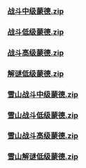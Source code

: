 ### [战斗中级蒙德.zip](https://raw.githubusercontent.com/VaLueS6655/Genshin_Impact_Teleport/Raw/OptimizationCollectionPackage%2FAuto-Teleport_byA9FM%2826_01_2023%29%2FALL%20CHESTS%2FGenerate%20Chest%2F%E8%92%99%E5%BE%B7%2F%E6%88%98%E6%96%97%E4%B8%AD%E7%BA%A7%E8%92%99%E5%BE%B7.zip)

### [战斗低级蒙德.zip](https://raw.githubusercontent.com/VaLueS6655/Genshin_Impact_Teleport/Raw/OptimizationCollectionPackage%2FAuto-Teleport_byA9FM%2826_01_2023%29%2FALL%20CHESTS%2FGenerate%20Chest%2F%E8%92%99%E5%BE%B7%2F%E6%88%98%E6%96%97%E4%BD%8E%E7%BA%A7%E8%92%99%E5%BE%B7.zip)

### [战斗高级蒙德.zip](https://raw.githubusercontent.com/VaLueS6655/Genshin_Impact_Teleport/Raw/OptimizationCollectionPackage%2FAuto-Teleport_byA9FM%2826_01_2023%29%2FALL%20CHESTS%2FGenerate%20Chest%2F%E8%92%99%E5%BE%B7%2F%E6%88%98%E6%96%97%E9%AB%98%E7%BA%A7%E8%92%99%E5%BE%B7.zip)

### [解谜低级蒙德.zip](https://raw.githubusercontent.com/VaLueS6655/Genshin_Impact_Teleport/Raw/OptimizationCollectionPackage%2FAuto-Teleport_byA9FM%2826_01_2023%29%2FALL%20CHESTS%2FGenerate%20Chest%2F%E8%92%99%E5%BE%B7%2F%E8%A7%A3%E8%B0%9C%E4%BD%8E%E7%BA%A7%E8%92%99%E5%BE%B7.zip)

### [雪山战斗中级蒙德.zip](https://raw.githubusercontent.com/VaLueS6655/Genshin_Impact_Teleport/Raw/OptimizationCollectionPackage%2FAuto-Teleport_byA9FM%2826_01_2023%29%2FALL%20CHESTS%2FGenerate%20Chest%2F%E8%92%99%E5%BE%B7%2F%E9%9B%AA%E5%B1%B1%E6%88%98%E6%96%97%E4%B8%AD%E7%BA%A7%E8%92%99%E5%BE%B7.zip)

### [雪山战斗低级蒙德.zip](https://raw.githubusercontent.com/VaLueS6655/Genshin_Impact_Teleport/Raw/OptimizationCollectionPackage%2FAuto-Teleport_byA9FM%2826_01_2023%29%2FALL%20CHESTS%2FGenerate%20Chest%2F%E8%92%99%E5%BE%B7%2F%E9%9B%AA%E5%B1%B1%E6%88%98%E6%96%97%E4%BD%8E%E7%BA%A7%E8%92%99%E5%BE%B7.zip)

### [雪山战斗高级蒙德.zip](https://raw.githubusercontent.com/VaLueS6655/Genshin_Impact_Teleport/Raw/OptimizationCollectionPackage%2FAuto-Teleport_byA9FM%2826_01_2023%29%2FALL%20CHESTS%2FGenerate%20Chest%2F%E8%92%99%E5%BE%B7%2F%E9%9B%AA%E5%B1%B1%E6%88%98%E6%96%97%E9%AB%98%E7%BA%A7%E8%92%99%E5%BE%B7.zip)

### [雪山解谜低级蒙德.zip](https://raw.githubusercontent.com/VaLueS6655/Genshin_Impact_Teleport/Raw/OptimizationCollectionPackage%2FAuto-Teleport_byA9FM%2826_01_2023%29%2FALL%20CHESTS%2FGenerate%20Chest%2F%E8%92%99%E5%BE%B7%2F%E9%9B%AA%E5%B1%B1%E8%A7%A3%E8%B0%9C%E4%BD%8E%E7%BA%A7%E8%92%99%E5%BE%B7.zip)

